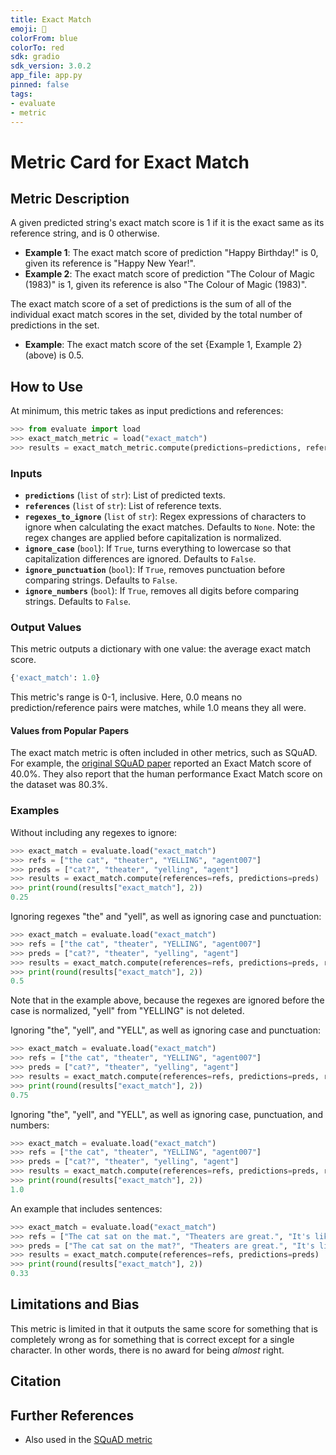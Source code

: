 ```yaml
---
title: Exact Match
emoji: 🤗 
colorFrom: blue
colorTo: red
sdk: gradio
sdk_version: 3.0.2
app_file: app.py
pinned: false
tags:
- evaluate
- metric
---
```


# Metric Card for Exact Match


## Metric Description
A given predicted string's exact match score is 1 if it is the exact same as its reference string, and is 0 otherwise.

- **Example 1**: The exact match score of prediction "Happy Birthday!" is 0, given its reference is "Happy New Year!".
- **Example 2**: The exact match score of prediction "The Colour of Magic (1983)" is 1, given its reference is also "The Colour of Magic (1983)".

The exact match score of a set of predictions is the sum of all of the individual exact match scores in the set, divided by the total number of predictions in the set.

- **Example**: The exact match score of the set {Example 1, Example 2} (above) is 0.5.


## How to Use
At minimum, this metric takes as input predictions and references:
```python
>>> from evaluate import load
>>> exact_match_metric = load("exact_match")
>>> results = exact_match_metric.compute(predictions=predictions, references=references)
```

### Inputs
- **`predictions`** (`list` of `str`): List of predicted texts.
- **`references`** (`list` of `str`): List of reference texts.
- **`regexes_to_ignore`** (`list` of `str`): Regex expressions of characters to ignore when calculating the exact matches. Defaults to `None`. Note: the regex changes are applied before capitalization is normalized.
- **`ignore_case`** (`bool`): If `True`, turns everything to lowercase so that capitalization differences are ignored. Defaults to `False`.
- **`ignore_punctuation`** (`bool`): If `True`, removes punctuation before comparing strings. Defaults to `False`.
- **`ignore_numbers`** (`bool`): If `True`, removes all digits before comparing strings. Defaults to `False`.


### Output Values
This metric outputs a dictionary with one value: the average exact match score.

```python
{'exact_match': 1.0}
```

This metric's range is 0-1, inclusive. Here, 0.0 means no prediction/reference pairs were matches, while 1.0 means they all were.

#### Values from Popular Papers
The exact match metric is often included in other metrics, such as SQuAD. For example, the [original SQuAD paper](https://nlp.stanford.edu/pubs/rajpurkar2016squad.pdf) reported an Exact Match score of 40.0%. They also report that the human performance Exact Match score on the dataset was 80.3%.

### Examples
Without including any regexes to ignore:
```python
>>> exact_match = evaluate.load("exact_match")
>>> refs = ["the cat", "theater", "YELLING", "agent007"]
>>> preds = ["cat?", "theater", "yelling", "agent"]
>>> results = exact_match.compute(references=refs, predictions=preds)
>>> print(round(results["exact_match"], 2))
0.25
```

Ignoring regexes "the" and "yell", as well as ignoring case and punctuation:
```python
>>> exact_match = evaluate.load("exact_match")
>>> refs = ["the cat", "theater", "YELLING", "agent007"]
>>> preds = ["cat?", "theater", "yelling", "agent"]
>>> results = exact_match.compute(references=refs, predictions=preds, regexes_to_ignore=["the ", "yell"], ignore_case=True, ignore_punctuation=True)
>>> print(round(results["exact_match"], 2))
0.5
```
Note that in the example above, because the regexes are ignored before the case is normalized, "yell" from "YELLING" is not deleted.

Ignoring "the", "yell", and "YELL", as well as ignoring case and punctuation:
```python
>>> exact_match = evaluate.load("exact_match")
>>> refs = ["the cat", "theater", "YELLING", "agent007"]
>>> preds = ["cat?", "theater", "yelling", "agent"]
>>> results = exact_match.compute(references=refs, predictions=preds, regexes_to_ignore=["the ", "yell", "YELL"], ignore_case=True, ignore_punctuation=True)
>>> print(round(results["exact_match"], 2))
0.75
```

Ignoring "the", "yell", and "YELL", as well as ignoring case, punctuation, and numbers:
```python
>>> exact_match = evaluate.load("exact_match")
>>> refs = ["the cat", "theater", "YELLING", "agent007"]
>>> preds = ["cat?", "theater", "yelling", "agent"]
>>> results = exact_match.compute(references=refs, predictions=preds, regexes_to_ignore=["the ", "yell", "YELL"], ignore_case=True, ignore_punctuation=True, ignore_numbers=True)
>>> print(round(results["exact_match"], 2))
1.0
```

An example that includes sentences:
```python
>>> exact_match = evaluate.load("exact_match")
>>> refs = ["The cat sat on the mat.", "Theaters are great.", "It's like comparing oranges and apples."]
>>> preds = ["The cat sat on the mat?", "Theaters are great.", "It's like comparing apples and oranges."]
>>> results = exact_match.compute(references=refs, predictions=preds)
>>> print(round(results["exact_match"], 2))
0.33
```


## Limitations and Bias
This metric is limited in that it outputs the same score for something that is completely wrong as for something that is correct except for a single character. In other words, there is no award for being *almost* right.

## Citation

## Further References
- Also used in the [SQuAD metric](https://github.com/huggingface/datasets/tree/master/metrics/squad) 

